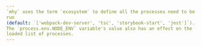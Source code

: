 ```yaml
---
`mhy` uses the term `ecosystem` to define all the processes need to be
run
(default: `['webpack-dev-server', 'tsc', 'storybook-start', 'jest']`).
The `process.env.NODE_ENV` variable's value also has an effect on the
loaded list of processes.
---
```

